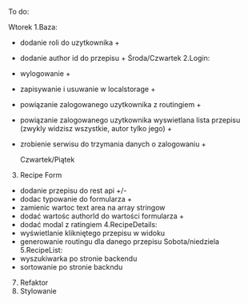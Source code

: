 To do:

Wtorek
1.Baza:

- dodanie roli do uzytkownika +
- dodanie author id do przepisu +
  Środa/Czwartek
  2.Login:
- wylogowanie +
- zapisywanie i usuwanie w localstorage +
- powiązanie zalogowanego uzytkownika z routingiem +
- powiązanie zalogowanego uzytkownika wyswietlana lista przepisu (zwykly widzisz wszystkie, autor tylko jego) +
- zrobienie serwisu do trzymania danych o zalogowaniu +

  Czwartek/Piątek

3. Recipe Form

- dodanie przepisu do rest api +/-
- dodac typowanie do formularza +
- zamienic wartoc text area na array stringow
- dodać wartośc authorId do wartości formularza +
- dodać modal z ratingiem
  4.RecipeDetails:
- wyświetlanie klikniętego przepisu w widoku
- generowanie routingu dla danego przepisu
  Sobota/niedziela
  5.RecipeList:
- wyszukiwarka po stronie backendu
- sortowanie po stronie backndu

7. Refaktor
8. Stylowanie
